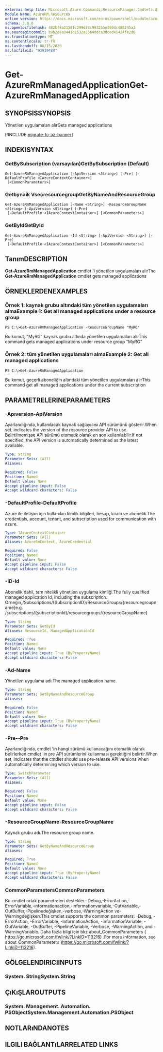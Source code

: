 ```yaml
---
external help file: Microsoft.Azure.Commands.ResourceManager.Cmdlets.dll-Help.xml
Module Name: AzureRM.Resources
online version: https://docs.microsoft.com/en-us/powershell/module/azurerm.resources/get-azurermmanagedapplication
schema: 2.0.0
ms.openlocfilehash: 482bf9a2158fc299d78c993255e390dc480245a3
ms.sourcegitcommit: b9b2dea3441d1532a5564ddca3dced45424fe2d6
ms.translationtype: MT
ms.contentlocale: tr-TR
ms.lasthandoff: 08/15/2020
ms.locfileid: "93939488"
---
```

# <span data-ttu-id="8641d-101">Get-AzureRmManagedApplication</span><span class="sxs-lookup"><span data-stu-id="8641d-101">Get-AzureRmManagedApplication</span></span>

## <span data-ttu-id="8641d-102">SYNOPSIS</span><span class="sxs-lookup"><span data-stu-id="8641d-102">SYNOPSIS</span></span>
<span data-ttu-id="8641d-103">Yönetilen uygulamaları alır</span><span class="sxs-lookup"><span data-stu-id="8641d-103">Gets managed applications</span></span>

[!INCLUDE [migrate-to-az-banner](../../includes/migrate-to-az-banner.md)]

## <span data-ttu-id="8641d-104">INDEKI</span><span class="sxs-lookup"><span data-stu-id="8641d-104">SYNTAX</span></span>

### <span data-ttu-id="8641d-105">GetBySubscription (varsayılan)</span><span class="sxs-lookup"><span data-stu-id="8641d-105">GetBySubscription (Default)</span></span>
```
Get-AzureRmManagedApplication [-ApiVersion <String>] [-Pre] [-DefaultProfile <IAzureContextContainer>]
 [<CommonParameters>]
```

### <span data-ttu-id="8641d-106">Getbynaik Vseçresourcegroup</span><span class="sxs-lookup"><span data-stu-id="8641d-106">GetByNameAndResourceGroup</span></span>
```
Get-AzureRmManagedApplication [-Name <String>] -ResourceGroupName <String> [-ApiVersion <String>] [-Pre]
 [-DefaultProfile <IAzureContextContainer>] [<CommonParameters>]
```

### <span data-ttu-id="8641d-107">GetById</span><span class="sxs-lookup"><span data-stu-id="8641d-107">GetById</span></span>
```
Get-AzureRmManagedApplication -Id <String> [-ApiVersion <String>] [-Pre]
 [-DefaultProfile <IAzureContextContainer>] [<CommonParameters>]
```

## <span data-ttu-id="8641d-108">Tanım</span><span class="sxs-lookup"><span data-stu-id="8641d-108">DESCRIPTION</span></span>
<span data-ttu-id="8641d-109">**Get-AzureRmManagedApplication** cmdlet 'i yönetilen uygulamaları alır</span><span class="sxs-lookup"><span data-stu-id="8641d-109">The **Get-AzureRmManagedApplication** cmdlet gets managed applications</span></span>

## <span data-ttu-id="8641d-110">ÖRNEKLERDEN</span><span class="sxs-lookup"><span data-stu-id="8641d-110">EXAMPLES</span></span>

### <span data-ttu-id="8641d-111">Örnek 1: kaynak grubu altındaki tüm yönetilen uygulamaları alma</span><span class="sxs-lookup"><span data-stu-id="8641d-111">Example 1: Get all managed applications under a resource group</span></span>
```
PS C:\>Get-AzureRmManagedApplication -ResourceGroupName "MyRG"
```

<span data-ttu-id="8641d-112">Bu komut, "MyRG" kaynak grubu altında yönetilen uygulamaları alır</span><span class="sxs-lookup"><span data-stu-id="8641d-112">This command gets managed applications under resource group "MyRG"</span></span>

### <span data-ttu-id="8641d-113">Örnek 2: tüm yönetilen uygulamaları alma</span><span class="sxs-lookup"><span data-stu-id="8641d-113">Example 2: Get all managed applications</span></span>
```
PS C:\>Get-AzureRmManagedApplication
```

<span data-ttu-id="8641d-114">Bu komut, geçerli aboneliğin altındaki tüm yönetilen uygulamaları alır</span><span class="sxs-lookup"><span data-stu-id="8641d-114">This command get all managed applications under the current subscription</span></span>

## <span data-ttu-id="8641d-115">PARAMETRELERINE</span><span class="sxs-lookup"><span data-stu-id="8641d-115">PARAMETERS</span></span>

### <span data-ttu-id="8641d-116">-Apıversion</span><span class="sxs-lookup"><span data-stu-id="8641d-116">-ApiVersion</span></span>
<span data-ttu-id="8641d-117">Ayarlandığında, kullanılacak kaynak sağlayıcısı API sürümünü gösterir.</span><span class="sxs-lookup"><span data-stu-id="8641d-117">When set, indicates the version of the resource provider API to use.</span></span>
<span data-ttu-id="8641d-118">Belirtilmemişse API sürümü otomatik olarak en son kullanılabilir.</span><span class="sxs-lookup"><span data-stu-id="8641d-118">If not specified, the API version is automatically determined as the latest available.</span></span>

```yaml
Type: String
Parameter Sets: (All)
Aliases:

Required: False
Position: Named
Default value: None
Accept pipeline input: False
Accept wildcard characters: False
```

### <span data-ttu-id="8641d-119">-DefaultProfile</span><span class="sxs-lookup"><span data-stu-id="8641d-119">-DefaultProfile</span></span>
<span data-ttu-id="8641d-120">Azure ile iletişim için kullanılan kimlik bilgileri, hesap, kiracı ve abonelik.</span><span class="sxs-lookup"><span data-stu-id="8641d-120">The credentials, account, tenant, and subscription used for communication with azure.</span></span>

```yaml
Type: IAzureContextContainer
Parameter Sets: (All)
Aliases: AzureRmContext, AzureCredential

Required: False
Position: Named
Default value: None
Accept pipeline input: False
Accept wildcard characters: False
```

### <span data-ttu-id="8641d-121">-ID</span><span class="sxs-lookup"><span data-stu-id="8641d-121">-Id</span></span>
<span data-ttu-id="8641d-122">Abonelik dahil, tam nitelikli yönetilen uygulama kimliği.</span><span class="sxs-lookup"><span data-stu-id="8641d-122">The fully qualified managed application Id, including the subscription.</span></span>
<span data-ttu-id="8641d-123">Örneğin,/Subscriptions/{SubscriptionID}/ResourceGroups/{resourcegroupname}</span><span class="sxs-lookup"><span data-stu-id="8641d-123">e.g. /subscriptions/{subscriptionId}/resourcegroups/{resourceGroupName}</span></span>

```yaml
Type: String
Parameter Sets: GetById
Aliases: ResourceId, ManagedApplicationId

Required: True
Position: Named
Default value: None
Accept pipeline input: True (ByPropertyName)
Accept wildcard characters: False
```

### <span data-ttu-id="8641d-124">-Ad</span><span class="sxs-lookup"><span data-stu-id="8641d-124">-Name</span></span>
<span data-ttu-id="8641d-125">Yönetilen uygulama adı.</span><span class="sxs-lookup"><span data-stu-id="8641d-125">The managed application name.</span></span>

```yaml
Type: String
Parameter Sets: GetByNameAndResourceGroup
Aliases:

Required: False
Position: Named
Default value: None
Accept pipeline input: True (ByPropertyName)
Accept wildcard characters: False
```

### <span data-ttu-id="8641d-126">-Pre-</span><span class="sxs-lookup"><span data-stu-id="8641d-126">-Pre</span></span>
<span data-ttu-id="8641d-127">Ayarlandığında, cmdlet 'in hangi sürümü kullanacağını otomatik olarak belirlerken cmdlet 'in pre API sürümlerini kullanması gerektiğini belirtir.</span><span class="sxs-lookup"><span data-stu-id="8641d-127">When set, indicates that the cmdlet should use pre-release API versions when automatically determining which version to use.</span></span>

```yaml
Type: SwitchParameter
Parameter Sets: (All)
Aliases:

Required: False
Position: Named
Default value: None
Accept pipeline input: False
Accept wildcard characters: False
```

### <span data-ttu-id="8641d-128">-ResourceGroupName</span><span class="sxs-lookup"><span data-stu-id="8641d-128">-ResourceGroupName</span></span>
<span data-ttu-id="8641d-129">Kaynak grubu adı.</span><span class="sxs-lookup"><span data-stu-id="8641d-129">The resource group name.</span></span>

```yaml
Type: String
Parameter Sets: GetByNameAndResourceGroup
Aliases:

Required: True
Position: Named
Default value: None
Accept pipeline input: True (ByPropertyName)
Accept wildcard characters: False
```

### <span data-ttu-id="8641d-130">CommonParameters</span><span class="sxs-lookup"><span data-stu-id="8641d-130">CommonParameters</span></span>
<span data-ttu-id="8641d-131">Bu cmdlet ortak parametreleri destekler:-Debug,-ErrorAction,-ErrorVariable,-ınformationaction,-ınformationvariable,-OutVariable,-OutBuffer,-Pipelinedeğişken,-verbose,-WarningAction ve-Warningdeğişken.</span><span class="sxs-lookup"><span data-stu-id="8641d-131">This cmdlet supports the common parameters: -Debug, -ErrorAction, -ErrorVariable, -InformationAction, -InformationVariable, -OutVariable, -OutBuffer, -PipelineVariable, -Verbose, -WarningAction, and -WarningVariable.</span></span> <span data-ttu-id="8641d-132">Daha fazla bilgi için bkz about_CommonParameters ( https://go.microsoft.com/fwlink/?LinkID=113216) .</span><span class="sxs-lookup"><span data-stu-id="8641d-132">For more information, see about_CommonParameters (https://go.microsoft.com/fwlink/?LinkID=113216).</span></span>

## <span data-ttu-id="8641d-133">GÖLGELENDIRICI</span><span class="sxs-lookup"><span data-stu-id="8641d-133">INPUTS</span></span>

### <span data-ttu-id="8641d-134">System. String</span><span class="sxs-lookup"><span data-stu-id="8641d-134">System.String</span></span>

## <span data-ttu-id="8641d-135">ÇıKıŞLAR</span><span class="sxs-lookup"><span data-stu-id="8641d-135">OUTPUTS</span></span>

### <span data-ttu-id="8641d-136">System. Management. Automation. PSObject</span><span class="sxs-lookup"><span data-stu-id="8641d-136">System.Management.Automation.PSObject</span></span>

## <span data-ttu-id="8641d-137">NOTLARıNDA</span><span class="sxs-lookup"><span data-stu-id="8641d-137">NOTES</span></span>

## <span data-ttu-id="8641d-138">ILGILI BAĞLANTıLAR</span><span class="sxs-lookup"><span data-stu-id="8641d-138">RELATED LINKS</span></span>
